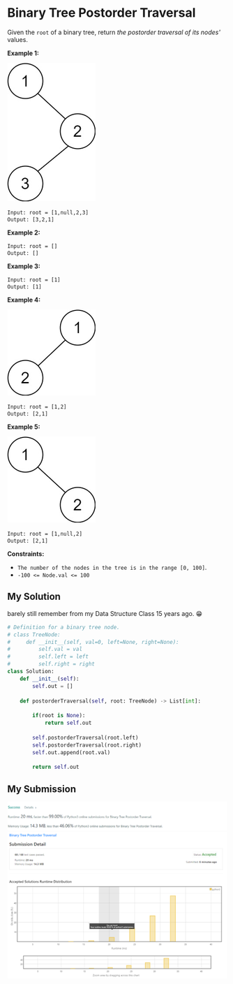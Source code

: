 # Binary Tree Postorder Traversal

Given the `root` of a binary tree, return *the postorder traversal of its nodes'* values.

**Example 1:**

![img.png](img.png)

```
Input: root = [1,null,2,3]
Output: [3,2,1]
```

**Example 2:**
```
Input: root = []
Output: []
```

**Example 3:**
```
Input: root = [1]
Output: [1]
```

**Example 4:**

![img_1.png](img_1.png)
```
Input: root = [1,2]
Output: [2,1]
```

**Example 5:**

![img_2.png](img_2.png)
```
Input: root = [1,null,2]
Output: [2,1]
```
 

**Constraints:**

* `The number of the nodes in the tree is in the range [0, 100]`.
* `-100 <= Node.val <= 100`

## My Solution 
barely still remember from my Data Structure Class 15 years ago. 😁 

```python
# Definition for a binary tree node.
# class TreeNode:
#     def __init__(self, val=0, left=None, right=None):
#         self.val = val
#         self.left = left
#         self.right = right
class Solution:
    def __init__(self):
        self.out = []
        
    def postorderTraversal(self, root: TreeNode) -> List[int]:
        
        if(root is None):
            return self.out
        
        self.postorderTraversal(root.left)
        self.postorderTraversal(root.right)
        self.out.append(root.val)
        
        return self.out
```

## My Submission 

![mysub1](mysub1.png)
![mysub2](mysub2.png)